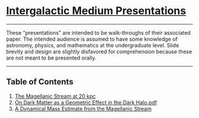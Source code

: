 # <u>Intergalactic Medium Presentations</u>

___

These "presentations" are intended to be walk-throughs of their associated paper. 
The intended audience is assumed to have some knowledge of astronomy, physics, and mathematics 
at the undergraduate level. Slide brevity and design are slightly disfavored for comprehension 
because these are not meant to be presented orally. 
___
## Table of Contents

1) [The Magellanic Stream at 20 kpc](MagellanicStream20KPC.pdf)
2) [On Dark Matter as a Geometric Effect in the Dark Halo.pdf](OnDarkMatterasaGeometricEffectintheDarkHalo.pdf)
3) [A Dynamical Mass Estimate from the Magellanic Stream](ADynamicalMassEstimatefromtheMagellanicStream.pdf)